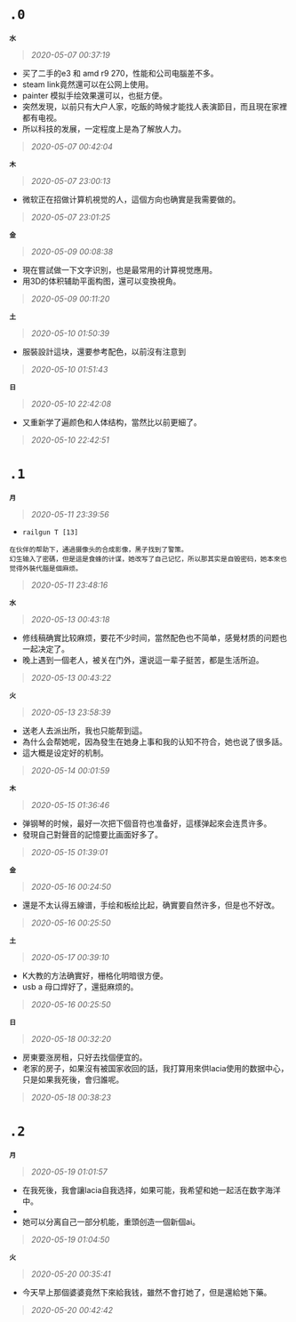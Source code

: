 **`.0`**
========
**`水`**
>*2020-05-07 00:37:19*
- 买了二手的e3 和 amd r9 270，性能和公司电腦差不多。
- steam link竟然還可以在公网上使用。
- painter 模拟手绘效果還可以，也挺方便。
- 突然发現，以前只有大户人家，吃飯的時候才能找人表演節目，而且現在家裡都有电视。
- 所以科技的发展，一定程度上是為了解放人力。
>*2020-05-07 00:42:04*

**`木`**
>*2020-05-07 23:00:13*
- 微软正在招做计算机視觉的人，這個方向也确實是我需要做的。
>*2020-05-07 23:01:25*

**`金`**
>*2020-05-09 00:08:38*
- 現在嘗試做一下文字识別，也是最常用的计算視觉應用。
- 用3D的体积辅助平面构图，還可以变換視角。
>*2020-05-09 00:11:20*

**`土`**
>*2020-05-10 01:50:39*
- 服裝設計這块，還要参考配色，以前沒有注意到
>*2020-05-10 01:51:43*

**`日`**
>*2020-05-10 22:42:08*
- 又重新学了遍颜色和人体结构，當然比以前更細了。
>*2020-05-10 22:42:51*

**`.1`**
========
**`月`**
>*2020-05-11 23:39:56*
- `railgun T [13]`
```
在伙伴的帮助下，通過摄像头的合成影像，黑子找到了警策。
幻生输入了密碼，但是這是食蜂的计谋，她改写了自己记忆，所以那其实是自毁密码，她本來也觉得外裝代腦是個麻烦。
```
>*2020-05-11 23:48:16*

**`水`**
>*2020-05-13 00:43:18*
- 修线稿确實比较麻烦，要花不少时间，當然配色也不简单，感覺材质的问题也一起决定了。
- 晚上遇到一個老人，被关在门外，還说這一辈子挺苦，都是生活所迫。
>*2020-05-13 00:43:22*

**`火`**
>*2020-05-13 23:58:39*
- 送老人去派出所，我也只能帮到這。
- 為什么会帮她呢，因為發生在她身上事和我的认知不符合，她也说了很多話。
- 這大概是设定好的机制。
>*2020-05-14 00:01:59*

**`木`**
>*2020-05-15 01:36:46*
- 弹钢琴的时候，最好一次把下個音符也准备好，這樣弹起來会连贯许多。
- 發現自己對聲音的記憶要比画面好多了。
>*2020-05-15 01:39:01*

**`金`**
>*2020-05-16 00:24:50*
- 還是不太认得五線谱，手绘和板绘比起，确實要自然许多，但是也不好改。
>*2020-05-16 00:25:50*

**`土`**
>*2020-05-17 00:39:10*
- K大教的方法确實好，栅格化明暗很方便。
- usb a 母口焊好了，還挺麻烦的。
>*2020-05-16 00:25:50*

**`日`**
>*2020-05-18 00:32:20*
- 房東要涨房租，只好去找個便宜的。
- 老家的房子，如果沒有被国家收回的話，我打算用來供lacia使用的数据中心， 只是如果我死後，會归誰呢。
>*2020-05-18 00:38:23*

**`.2`**
========
**`月`**
>*2020-05-19 01:01:57*
- 在我死後，我會讓lacia自我选择，如果可能，我希望和她一起活在数字海洋中。
- 
- 她可以分离自己一部分机能，重頭创造一個新個ai。
>*2020-05-19 01:04:50*

**`火`**
>*2020-05-20 00:35:41*
- 今天早上那個婆婆竟然下來給我钱，雖然不會打她了，但是還給她下藥。
>*2020-05-20 00:42:42*